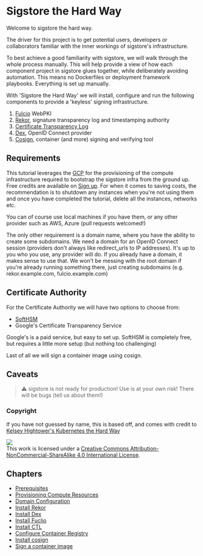 # Sigstore the Hard Way

Welcome to sigstore the hard way.

The driver for this project is to get potential users, developers or collaborators familiar with the inner workings of
sigstore's infrastructure.

To best achieve a good familiarity with sigstore, we will walk through the whole process manually. This will help
provide a view of how each component project in sigstore glues together, while deliberately avoiding automation.  This
means no Dockerfiles or deployment framework playbooks. Everything is set up manually.

With 'Sigstore the Hard Way' we will install, configure and run the following components to provide a 'keyless' signing
infrastructure.

1. [Fulcio](https://github.com/sigstore/fulcio) WebPKI
2. [Rekor](https://github.com/sigstore/rekor), signature transparency log and timestamping authority
3. [Certificate Transparency Log](https://github.com/google/certificate-transparency-go/tree/master/trillian)
4. [Dex](https://github.com/dexidp/dex), OpenID Connect provider
5. [Cosign](https://github.com/sigstore/cosign), container (and more) signing and verifying tool

## Requirements

This tutorial leverages the [GCP](https://cloud.google.com/) for the provisioning of the compute
infrastructure required to bootstrap the sigstore infra from the ground up.
Free credits are available on [Sign up](https://cloud.google.com/free/). For when it comes to saving costs, the recommendation
is to shutdown any instances when you're not using them and once you have completed the tutorial, delete
all the instances, networks etc.

You can of course use local machines if you have them, or any other provider such as AWS, Azure (pull requests welcomed!)

The only other requirement is a domain name, where you have the ability to create some subdomains. We need a domain
for an OpenID Connect session (providers don't always like redirect_urls to IP addresses). It's up to you who you use, any provider will do. If you already have a domain, it makes sense to use that. We won't be messing with the root domain if you're already running something there, just creating subdomains (e.g. rekor.example.com, fulcio.example.com)



## Certificate Authority

For the Certificate Authority we will have two options to choose from:

* [SoftHSM](http://www.softhsm.org/)
* Google's Certificate Transparency Service

Google's is a paid service, but easy to set up. SoftHSM is completely free, but requires a little more setup (but nothing
too challenging)

Last of all we will sign a container image using cosign.

## Caveats

> :warning: sigstore is not ready for production! Use is at your own risk! There will be bugs (tell us about them!)

### Copyright

If you have not guessed by name, this is based off, and comes with credit to [Kelsey Hightower's Kubernetes the Hard Way](https://github.com/kelseyhightower/kubernetes-the-hard-way)


<a rel="license" href="http://creativecommons.org/licenses/by-nc-sa/4.0/"><img ealt="Creative Commons License" style="border-width:0" src="https://i.creativecommons.org/l/by-nc-sa/4.0/88x31.png" /></a><br />This work is licensed under a <a rel="license" href="http://creativecommons.org/licenses/by-nc-sa/4.0/">Creative Commons Attribution-NonCommercial-ShareAlike 4.0 International License</a>.

## Chapters

* [Prerequisites](docs/01-prerequisites.md)
* [Provisioning Compute Resources](docs/02-compute-resources.md)
* [Domain Configuration](docs/03-domain-configuration.md)
* [Install Rekor](docs/04-rekor.md)
* [Install Dex](docs/05-dex.md)
* [Install Fuclio](docs/06-fulcio.md)
* [Install CTL](docs/07-certifcate-transparency.md)
* [Configure Container Registry](docs/08-configure-registry.md)
* [Install cosign](docs/09-cosign.md)
* [Sign a container image](docs/10-sign-container.md)
